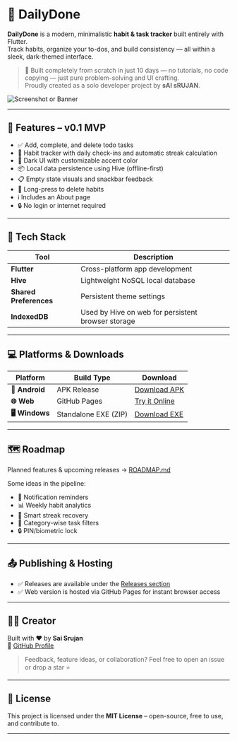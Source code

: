 # 📝 DailyDone

**DailyDone** is a modern, minimalistic **habit & task tracker** built entirely with Flutter.  
Track habits, organize your to-dos, and build consistency — all within a sleek, dark-themed interface.

> 🚧 Built completely from scratch in just 10 days — no tutorials, no code copying — just pure problem-solving and UI crafting.  
> Proudly created as a solo developer project by **sAI sRUJAN**.

![Screenshot or Banner](link-if-available)

---

## 🚀 Features – v0.1 MVP

- ✅ Add, complete, and delete todo tasks
- 🔁 Habit tracker with daily check-ins and automatic streak calculation
- 🎨 Dark UI with customizable accent color
- 📦 Local data persistence using Hive (offline-first)
- 📋 Empty state visuals and snackbar feedback
- 🎯 Long-press to delete habits
- ℹ️ Includes an About page
- 🔒 No login or internet required

---

## 🧩 Tech Stack

| Tool | Description |
|------|-------------|
| **Flutter** | Cross-platform app development |
| **Hive** | Lightweight NoSQL local database |
| **Shared Preferences** | Persistent theme settings |
| **IndexedDB** | Used by Hive on web for persistent browser storage |

---

## 💻 Platforms & Downloads

| Platform     | Build Type       | Download |
|--------------|------------------|----------|
| **📱 Android**  | APK Release       | [Download APK](https://github.com/yourusername/DailyDone/releases/latest) |
| **🌐 Web**      | GitHub Pages      | [Try it Online](https://saiusesgithub.github.io/DailyDone_Web) |
| **🖥️ Windows**  | Standalone EXE (ZIP) | [Download EXE](https://github.com/yourusername/DailyDone/releases/latest) |

---

## 🗺️ Roadmap

Planned features & upcoming releases → [ROADMAP.md](ROADMAP.md)

Some ideas in the pipeline:
- 🔔 Notification reminders
- 📊 Weekly habit analytics
- 🧠 Smart streak recovery
- 🧩 Category-wise task filters
- 🔒 PIN/biometric lock

---

## 📤 Publishing & Hosting

- ✅ Releases are available under the [Releases section](https://github.com/yourusername/DailyDone/releases)
- ✅ Web version is hosted via GitHub Pages for instant browser access

---

## 👨‍💻 Creator

Built with ❤️ by **Sai Srujan**  
🔗 [GitHub Profile](https://github.com/saiusesgithub)

> Feedback, feature ideas, or collaboration? Feel free to open an issue or drop a star ⭐

---

## 🪪 License

This project is licensed under the **MIT License** – open-source, free to use, and contribute to.

---
